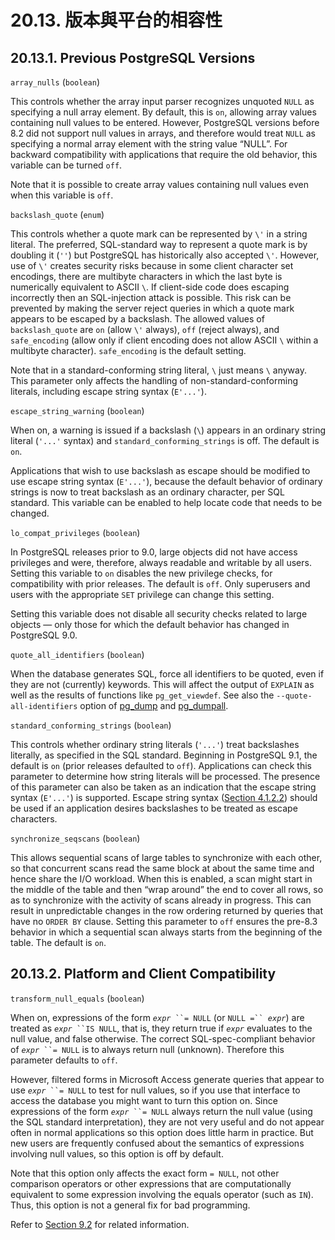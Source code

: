 # 20.13. 版本與平台的相容性

## 20.13.1. Previous PostgreSQL Versions

`array_nulls` (`boolean`)

This controls whether the array input parser recognizes unquoted `NULL` as specifying a null array element. By default, this is `on`, allowing array values containing null values to be entered. However, PostgreSQL versions before 8.2 did not support null values in arrays, and therefore would treat `NULL` as specifying a normal array element with the string value “NULL”. For backward compatibility with applications that require the old behavior, this variable can be turned `off`.

Note that it is possible to create array values containing null values even when this variable is `off`.

`backslash_quote` (`enum`)

This controls whether a quote mark can be represented by `\'` in a string literal. The preferred, SQL-standard way to represent a quote mark is by doubling it (`''`) but PostgreSQL has historically also accepted `\'`. However, use of `\'` creates security risks because in some client character set encodings, there are multibyte characters in which the last byte is numerically equivalent to ASCII `\`. If client-side code does escaping incorrectly then an SQL-injection attack is possible. This risk can be prevented by making the server reject queries in which a quote mark appears to be escaped by a backslash. The allowed values of `backslash_quote` are `on` (allow `\'` always), `off` (reject always), and `safe_encoding` (allow only if client encoding does not allow ASCII `\` within a multibyte character). `safe_encoding` is the default setting.

Note that in a standard-conforming string literal, `\` just means `\` anyway. This parameter only affects the handling of non-standard-conforming literals, including escape string syntax (`E'...'`).

`escape_string_warning` (`boolean`)

When on, a warning is issued if a backslash (`\`) appears in an ordinary string literal (`'...'` syntax) and `standard_conforming_strings` is off. The default is `on`.

Applications that wish to use backslash as escape should be modified to use escape string syntax (`E'...'`), because the default behavior of ordinary strings is now to treat backslash as an ordinary character, per SQL standard. This variable can be enabled to help locate code that needs to be changed.

`lo_compat_privileges` (`boolean`)

In PostgreSQL releases prior to 9.0, large objects did not have access privileges and were, therefore, always readable and writable by all users. Setting this variable to `on` disables the new privilege checks, for compatibility with prior releases. The default is `off`. Only superusers and users with the appropriate `SET` privilege can change this setting.

Setting this variable does not disable all security checks related to large objects — only those for which the default behavior has changed in PostgreSQL 9.0.

`quote_all_identifiers` (`boolean`)

When the database generates SQL, force all identifiers to be quoted, even if they are not (currently) keywords. This will affect the output of `EXPLAIN` as well as the results of functions like `pg_get_viewdef`. See also the `--quote-all-identifiers` option of [pg\_dump](https://www.postgresql.org/docs/15/app-pgdump.html) and [pg\_dumpall](https://www.postgresql.org/docs/15/app-pg-dumpall.html).

`standard_conforming_strings` (`boolean`)

This controls whether ordinary string literals (`'...'`) treat backslashes literally, as specified in the SQL standard. Beginning in PostgreSQL 9.1, the default is `on` (prior releases defaulted to `off`). Applications can check this parameter to determine how string literals will be processed. The presence of this parameter can also be taken as an indication that the escape string syntax (`E'...'`) is supported. Escape string syntax ([Section 4.1.2.2](https://www.postgresql.org/docs/15/sql-syntax-lexical.html#SQL-SYNTAX-STRINGS-ESCAPE)) should be used if an application desires backslashes to be treated as escape characters.

`synchronize_seqscans` (`boolean`)

This allows sequential scans of large tables to synchronize with each other, so that concurrent scans read the same block at about the same time and hence share the I/O workload. When this is enabled, a scan might start in the middle of the table and then “wrap around” the end to cover all rows, so as to synchronize with the activity of scans already in progress. This can result in unpredictable changes in the row ordering returned by queries that have no `ORDER BY` clause. Setting this parameter to `off` ensures the pre-8.3 behavior in which a sequential scan always starts from the beginning of the table. The default is `on`.

## 20.13.2. Platform and Client Compatibility

`transform_null_equals` (`boolean`)

When on, expressions of the form _`expr`_` ``= NULL` (or `NULL =`` `_`expr`_) are treated as _`expr`_` ``IS NULL`, that is, they return true if _`expr`_ evaluates to the null value, and false otherwise. The correct SQL-spec-compliant behavior of _`expr`_` ``= NULL` is to always return null (unknown). Therefore this parameter defaults to `off`.

However, filtered forms in Microsoft Access generate queries that appear to use _`expr`_` ``= NULL` to test for null values, so if you use that interface to access the database you might want to turn this option on. Since expressions of the form _`expr`_` ``= NULL` always return the null value (using the SQL standard interpretation), they are not very useful and do not appear often in normal applications so this option does little harm in practice. But new users are frequently confused about the semantics of expressions involving null values, so this option is off by default.

Note that this option only affects the exact form `= NULL`, not other comparison operators or other expressions that are computationally equivalent to some expression involving the equals operator (such as `IN`). Thus, this option is not a general fix for bad programming.

Refer to [Section 9.2](https://www.postgresql.org/docs/15/functions-comparison.html) for related information.
